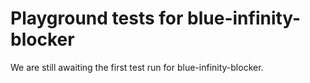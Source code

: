 # Playground tests for blue-infinity-blocker
We are still awaiting the first test run for blue-infinity-blocker.

